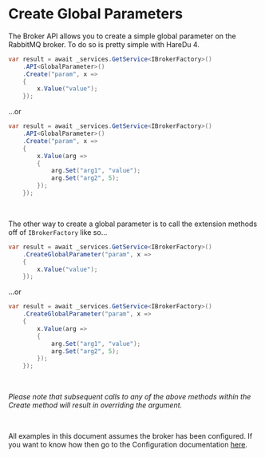 # Create Global Parameters

The Broker API allows you to create a simple global parameter on the RabbitMQ broker. To do so is pretty simple with HareDu 4.

```c#
var result = await _services.GetService<IBrokerFactory>()
    .API<GlobalParameter>()
    .Create("param", x =>
    {
        x.Value("value");
    });
```
...or

```c#
var result = await _services.GetService<IBrokerFactory>()
    .API<GlobalParameter>()
    .Create("param", x =>
    {
        x.Value(arg =>
        {
            arg.Set("arg1", "value");
            arg.Set("arg2", 5);
        });
    });
```

<br>

The other way to create a global parameter is to call the extension methods off of ```IBrokerFactory``` like so...

```c#
var result = await _services.GetService<IBrokerFactory>()
    .CreateGlobalParameter("param", x =>
    {
        x.Value("value");
    });
```
...or

```c#
var result = await _services.GetService<IBrokerFactory>()
    .CreateGlobalParameter("param", x =>
    {
        x.Value(arg =>
        {
            arg.Set("arg1", "value");
            arg.Set("arg2", 5);
        });
    });
```

<br>

*Please note that subsequent calls to any of the above methods within the Create method will result in overriding the argument.*

<br>

All examples in this document assumes the broker has been configured. If you want to know how then go to the Configuration documentation [here](https://github.com/ahives/HareDu3/blob/master/docs/configuration.md).

